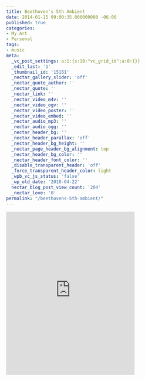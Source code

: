 ```yaml
---
title: Beethoven's 5th Ambient
date: 2014-01-15 09:00:35.000000000 -06:00
published: true
categories:
- My Art
- Personal
tags:
- music
meta:
  _vc_post_settings: a:1:{s:10:"vc_grid_id";a:0:{}}
  _edit_last: '1'
  _thumbnail_id: '15161'
  _nectar_gallery_slider: 'off'
  _nectar_quote_author: ''
  _nectar_quote: ''
  _nectar_link: ''
  _nectar_video_m4v: ''
  _nectar_video_ogv: ''
  _nectar_video_poster: ''
  _nectar_video_embed: ''
  _nectar_audio_mp3: ''
  _nectar_audio_ogg: ''
  _nectar_header_bg: ''
  _nectar_header_parallax: 'off'
  _nectar_header_bg_height: ''
  _nectar_page_header_bg_alignment: top
  _nectar_header_bg_color: ''
  _nectar_header_font_color: ''
  _disable_transparent_header: 'off'
  _force_transparent_header_color: light
  _wpb_vc_js_status: 'false'
  _wp_old_date: '2018-04-22'
  nectar_blog_post_view_count: '204'
  _nectar_love: '0'
permalink: "/beethovens-5th-ambient/"
---
```

<p><iframe style="border: 0; width: 350px; height: 442px;" src="https://bandcamp.com/EmbeddedPlayer/track=3304677432/size=large/bgcol=ffffff/linkcol=0687f5/tracklist=false/transparent=true/" seamless><a href="http://chr1stopher.bandcamp.com/track/beethovens-5th-ambient">Beethoven&#39;s 5th Ambient by Chr1stoher</a></iframe></p>
